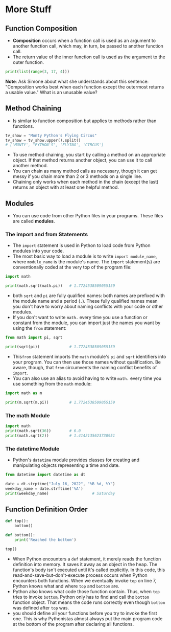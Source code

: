 # More Stuff

## Function Composition

- **Composition** occurs when a function call is used as an argument to another function call, which may, in turn, be passed to another function call.
- The return value of the inner function call is used as the argument to the outer function.

```python
print(list(range(3, 17, 4)))
```

**Note**: Ask Simone about what she understands about this sentence: "Composition works best when each function except the outermost returns a usable value." What is an unusable value?

## Method Chaining

- Is similar to function composition but applies to methods rather than functions.

```python
tv_show = "Monty Python's Flying Circus"
tv_show = tv_show.upper().split()
# ['MONTY', "PYTHON'S", 'FLYING', 'CIRCUS']
```
- To use method chaining, you start by calling a method on an appropriate object. If that method returns another object, you can use it to call another method.
- You can chain as many method calls as necessary, though it can get messy if you chain more than 2 or 3 methods on a single line.
- Chaining only works when each method in the chain (except the last) returns an object with at least one helpful method.

## Modules

- You can use code from other Python files in your programs. These files are called **modules**.

### The import and from Statements

- The `import` statement is used in Python to load code from Python modules into your code.
- The most basic way to load a module is to write `import module_name`, where `module_name` is the module's name. The `import` statement(s) are conventionally coded at the very top of the program file:

```python
import math

print(math.sqrt(math.pi))   # 1.7724538509055159
```

- both `sqrt` and `pi` are fully qualified names: both names are prefixed with the module name and a period (`.`). These fully qualified names mean you don't have to worry about naming conflicts with your code or other modules.
- If you don't want to write `math.` every time you use a function or constant from the module, you can import just the names you want by using the `from` statement:

```python
from math import pi, sqrt

print(sqrt(pi))             # 1.7724538509055159
```

- This`from` statement imports the `math` module's `pi` and `sqrt` identifiers into your program. You can then use those names without qualification. Be aware, though, that `from` circumvents the naming conflict benefits of `import`.
- You can also use an alias to avoid having to write `math.` every time you use something from the `math` module:

```python
import math as m

print(m.sqrt(m.pi))         # 1.7724538509055159
```

### The math Module

```python
import math
print(math.sqrt(36))        # 6.0
print(math.sqrt(2))         # 1.4142135623730951
```

### The datetime Module

- Python's `datetime` module provides classes for creating and manipulating objects representing a time and date.

```python
from datetime import datetime as dt

date = dt.strptime("July 16, 2022", "%B %d, %Y")
weekday_name = date.strftime('%A')
print(weekday_name)                   # Saturday
```

## Function Definition Order

```python
def top():
    bottom()

def bottom():
    print('Reached the bottom')

top()
```

- When Python encounters a `def` statement, it merely reads the function definition into memory. It saves it away as an object in the heap. The function's body isn't executed until it's called explicitly. In this code, this read-and-save-but-don't-execute process occurs when Python encounters both functions. When we eventually invoke `top` on line 7, Python knows what and where `top` and `bottom` are.
- Python also knows what code those function contain. Thus, when `top` tries to invoke `bottom`, Python only has to find and call the `bottom` function object. That means the code runs correctly even though `bottom` was defined after `top` was.
- you should define all your functions before you try to invoke the first one. This is why Pythonistas almost always put the main program code at the bottom of the program after declaring all functions.